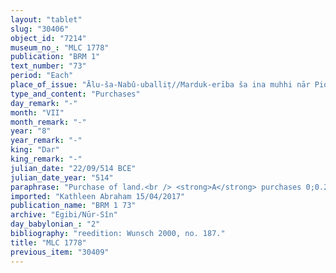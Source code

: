 ```yaml
---
layout: "tablet"
slug: "30406"
object_id: "7214"
museum_no_: "MLC 1778"
publication: "BRM 1"
text_number: "73"
period: "Each"
place_of_issue: "Ālu-ša-Nabû-uballiṭ//Marduk-erība ša ina muhhi nār Piqūdu     "
type_and_content: "Purchases"
day_remark: "-"
month: "VII"
month_remark: "-"
year: "8"
year_remark: "-"
king: "Dar"
king_remark: "-"
julian_date: "22/09/514 BCE"
julian_date_year: "514"
paraphrase: "Purchase of land.<br /> <strong>A</strong> purchases 0;0.2 Kor (900 m<sup>2</sup>) of agricultural land (<em>zēru</em>) from three members of the same family: <strong>B<sub>1</sub></strong>, <strong>B<sub>2</sub></strong>, his nephew, and <strong><sup>f</sup>B<sub>3</sub></strong>, <strong>B<sub>2</sub></strong>&rsquo;s mother. The land is located in the open country (<em>eqel ṣēri</em>): it is a cultivated date garden (<em>kir&ucirc; gi&scaron;immarē zaqpi</em>) in Litamu, in front of the Ura&scaron; Gate in the district (<em>pīhatu</em>) of Babylon &ndash; from the bank (<em>ki&scaron;ādu</em>) of the Piqudu-canal until it reaches the full extent (<em>&scaron;alāmu</em>) of 0;0.2 Kor (900 m<sup>2</sup>). Its upper side borders on (the land of) the daughters of <strong>C</strong>, its lower side on (the land of) <strong><sup>f</sup>D</strong>; its upper front borders on the street that runs along the Piqudu-canal and its lower front stretches until it reaches the full extent of the field (<em>adi muhhi zēri i&scaron;allimu</em>).<br /> <strong>A</strong> declares the equivalent of the field (<em>mahīra nab&ucirc;</em>) to be 14 shekels of silver per 0;0.1 kor (450 m<sup>2</sup>) and he adds 1/2 shekel of silver as additional payment (<em>k&icirc; p&icirc; atar</em>). In total, gives 28 1/2 shekels of white silver in pieces (<em>kaspa peṣ&ucirc; &scaron;ibirtu</em>) to <strong>B<sub>1</sub></strong>, <strong>B<sub>2</sub></strong> and <strong><sup>f</sup>B<sub>3</sub></strong>: the three sellers acknowledge that they have received (<em>eṭēru</em>) the total amount and that they are satisfied (<em>apilū</em>). The parties agree that in future times there will be no claims or suits against each other, not even between members of their families &ndash; otherwise, any future claimant (<em>pāqirānu</em>) will have to repay twelvefold the silver he received. Names of 10 witnesses and the scribe.<br /> &nbsp;<br /> <strong>A</strong> = Marduk-nāṣir-apli/Itti-Marduk-balāṭu//Egibi; <strong>B<sub>1</sub></strong> = Nab&ucirc;-zēru-ibni/Mu&scaron;ēzib-Marduk//Abu-ul-īde; <strong>B<sub>2</sub></strong> = Marduk-&scaron;umu-iddin/Nab&ucirc;-&scaron;umu-lī&scaron;ir//Abu-ul-īde; <strong><sup>f</sup>B<sub>3</sub></strong> = <sup>f</sup>Kuttāya/Nab&ucirc;-ahhē-bulliṭ//Abu-ul-īde; <strong>C</strong> = NI.DI-Marduk; <strong><sup>f</sup>D</strong> = <sup>f</sup>Bu&rsquo;ītu/Mu&scaron;ēzib-Marduk//Abu-ul-īde"
imported: "Kathleen Abraham 15/04/2017"
publication_name: "BRM 1 73"
archive: "Egibi/Nūr-Sîn"
day_babylonian_: "2"
bibliography: "reedition: Wunsch 2000, no. 187."
title: "MLC 1778"
previous_item: "30409"
---
```

